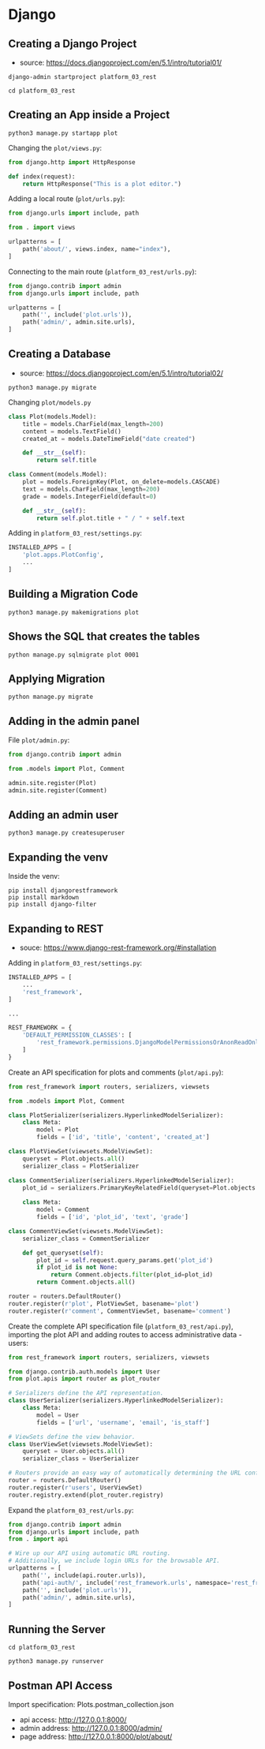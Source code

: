 # Django

## Creating a Django Project

* source: https://docs.djangoproject.com/en/5.1/intro/tutorial01/

~~~
django-admin startproject platform_03_rest

cd platform_03_rest
~~~

## Creating an App inside a Project

~~~
python3 manage.py startapp plot
~~~

Changing the `plot/views.py`:

~~~python
from django.http import HttpResponse

def index(request):
    return HttpResponse("This is a plot editor.")
~~~

Adding a local route (`plot/urls.py`):

~~~python
from django.urls import include, path

from . import views

urlpatterns = [
    path('about/', views.index, name="index"),
]
~~~

Connecting to the main route (`platform_03_rest/urls.py`):

~~~python
from django.contrib import admin
from django.urls import include, path

urlpatterns = [
    path('', include('plot.urls')),
    path('admin/', admin.site.urls),
]
~~~

## Creating a Database

* source: https://docs.djangoproject.com/en/5.1/intro/tutorial02/

~~~
python3 manage.py migrate
~~~

Changing `plot/models.py`

~~~python
class Plot(models.Model):
    title = models.CharField(max_length=200)
    content = models.TextField()
    created_at = models.DateTimeField("date created")

    def __str__(self):
        return self.title

class Comment(models.Model):
    plot = models.ForeignKey(Plot, on_delete=models.CASCADE)
    text = models.CharField(max_length=200)
    grade = models.IntegerField(default=0)

    def __str__(self):
        return self.plot.title + " / " + self.text
~~~

Adding in `platform_03_rest/settings.py`:

~~~python
INSTALLED_APPS = [
    'plot.apps.PlotConfig',
    ...
]
~~~

## Building a Migration Code

~~~
python3 manage.py makemigrations plot
~~~

## Shows the SQL that creates the tables

~~~
python manage.py sqlmigrate plot 0001
~~~

## Applying Migration

~~~
python manage.py migrate
~~~

## Adding in the admin panel

File `plot/admin.py`:

~~~python
from django.contrib import admin

from .models import Plot, Comment

admin.site.register(Plot)
admin.site.register(Comment)
~~~

## Adding an admin user

~~~
python3 manage.py createsuperuser
~~~

## Expanding the venv

Inside the venv:

~~~
pip install djangorestframework
pip install markdown
pip install django-filter
~~~

## Expanding to REST

* souce: https://www.django-rest-framework.org/#installation

Adding in `platform_03_rest/settings.py`:

~~~python
INSTALLED_APPS = [
    ...
    'rest_framework',
]

...

REST_FRAMEWORK = {
    'DEFAULT_PERMISSION_CLASSES': [
        'rest_framework.permissions.DjangoModelPermissionsOrAnonReadOnly'
    ]
}
~~~

Create an API specification for plots and comments (`plot/api.py`):

~~~python
from rest_framework import routers, serializers, viewsets

from .models import Plot, Comment

class PlotSerializer(serializers.HyperlinkedModelSerializer):
    class Meta:
        model = Plot
        fields = ['id', 'title', 'content', 'created_at']

class PlotViewSet(viewsets.ModelViewSet):
    queryset = Plot.objects.all()
    serializer_class = PlotSerializer

class CommentSerializer(serializers.HyperlinkedModelSerializer):
    plot_id = serializers.PrimaryKeyRelatedField(queryset=Plot.objects.all())
    
    class Meta:
        model = Comment
        fields = ['id', 'plot_id', 'text', 'grade']

class CommentViewSet(viewsets.ModelViewSet):
    serializer_class = CommentSerializer

    def get_queryset(self):
        plot_id = self.request.query_params.get('plot_id')
        if plot_id is not None:
            return Comment.objects.filter(plot_id=plot_id)
        return Comment.objects.all()

router = routers.DefaultRouter()
router.register(r'plot', PlotViewSet, basename='plot')
router.register(r'comment', CommentViewSet, basename='comment')
~~~

Create the complete API specification file (`platform_03_rest/api.py`), importing the plot API and adding routes to access administrative data - users:

~~~python
from rest_framework import routers, serializers, viewsets

from django.contrib.auth.models import User
from plot.apis import router as plot_router

# Serializers define the API representation.
class UserSerializer(serializers.HyperlinkedModelSerializer):
    class Meta:
        model = User
        fields = ['url', 'username', 'email', 'is_staff']

# ViewSets define the view behavior.
class UserViewSet(viewsets.ModelViewSet):
    queryset = User.objects.all()
    serializer_class = UserSerializer

# Routers provide an easy way of automatically determining the URL conf.
router = routers.DefaultRouter()
router.register(r'users', UserViewSet)
router.registry.extend(plot_router.registry)
~~~

Expand the `platform_03_rest/urls.py`:

~~~python
from django.contrib import admin
from django.urls import include, path
from . import api

# Wire up our API using automatic URL routing.
# Additionally, we include login URLs for the browsable API.
urlpatterns = [
    path('', include(api.router.urls)),
    path('api-auth/', include('rest_framework.urls', namespace='rest_framework')),
    path('', include('plot.urls')),
    path('admin/', admin.site.urls),
]
~~~

## Running the Server

~~~
cd platform_03_rest

python3 manage.py runserver
~~~

## Postman API Access

Import specification: Plots.postman_collection.json

* api access: http://127.0.0.1:8000/
* admin address: http://127.0.0.1:8000/admin/
* page address: http://127.0.0.1:8000/plot/about/